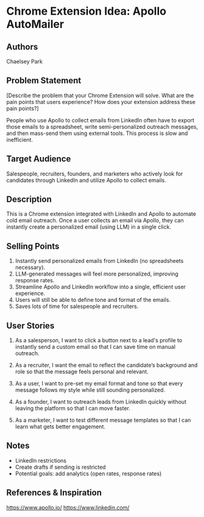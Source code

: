 # Chrome Extension Idea: Apollo AutoMailer

## Authors

Chaelsey Park

## Problem Statement

[Describe the problem that your Chrome Extension will solve. What are the pain points that users experience? How does your extension address these pain points?]

People who use Apollo to collect emails from LinkedIn often have to export those emails to a spreadsheet, write semi-personalized outreach messages, and then mass-send them using external tools. This process is slow and inefficient.

## Target Audience

Salespeople, recruiters, founders, and marketers who actively look for candidates through LinkedIn and utilize Apollo to collect emails.

## Description

This is a Chrome extension integrated with LinkedIn and Apollo to automate cold email outreach. Once a user collects an email via Apollo, they can instantly create a personalized email (using LLM) in a single click. 

## Selling Points

1. Instantly send personalized emails from LinkedIn (no spreadsheets necessary).
2. LLM-generated messages will feel more personalized, improving response rates.
3. Streamline Apollo and LinkedIn workflow into a single, efficient user experience.
4. Users will still be able to define tone and format of the emails.
5. Saves lots of time for salespeople and recruiters.

## User Stories

1. As a salesperson, I want to click a button next to a lead's profile to instantly send a custom email so that I can save time on manual outreach.

2. As a recruiter, I want the email to reflect the candidate’s background and role so that the message feels personal and relevant.

3. As a user, I want to pre-set my email format and tone so that every message follows my style while still sounding personalized.

4. As a founder, I want to outreach leads from LinkedIn quickly without leaving the platform so that I can move faster.

5. As a marketer, I want to test different message templates so that I can learn what gets better engagement.


## Notes

- LinkedIn restrictions
- Create drafts if sending is restricted
- Potential goals: add analytics (open rates, response rates)

## References & Inspiration

https://www.apollo.io/
https://www.linkedin.com/
